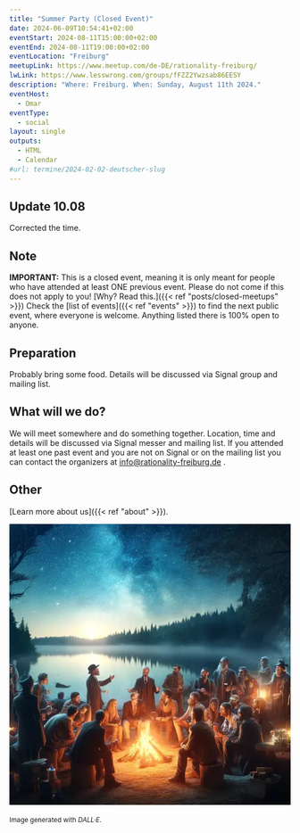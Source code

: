 ```yaml
---
title: "Summer Party (Closed Event)"
date: 2024-06-09T10:54:41+02:00
eventStart: 2024-08-11T15:00:00+02:00
eventEnd: 2024-08-11T19:00:00+02:00
eventLocation: "Freiburg"
meetupLink: https://www.meetup.com/de-DE/rationality-freiburg/
lwLink: https://www.lesswrong.com/groups/fFZZ2Ywzsab86EESY
description: "Where: Freiburg. When: Sunday, August 11th 2024."
eventHost:
  - Omar
eventType:
  - social
layout: single
outputs:
  - HTML
  - Calendar
#url: termine/2024-02-02-deutscher-slug
---
```


## Update 10.08

Corrected the time.

## Note

**IMPORTANT:** This is a closed event, meaning it is only meant for people who
have attended at least ONE previous event. Please do not come if this does not
apply to you! [Why? Read this.]({{< ref "posts/closed-meetups" >}}) Check the
[list of events]({{< ref "events" >}}) to find the next public event, where
everyone is welcome. Anything listed there is 100% open to anyone.


## Preparation

Probably bring some food. Details will be discussed via Signal group and mailing list.


## What will we do?

We will meet somewhere and do something together. Location, time and details will be discussed via Signal messer and mailing list. If you attended at least one past event and you are not on Signal or on the mailing list you can contact the organizers at info@rationality-freiburg.de .


## Other

[Learn more about us]({{< ref "about" >}}).

![Evening summer party next to a campfire](cover.webp "Evening summer party next to a campfire")

<small>Image generated with _DALL·E_.</small>
